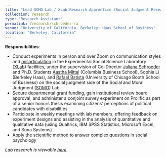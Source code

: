 ```yaml
---
title: "Lead SOMO Lab / XLab Research Apprentice (Social Judgment Research with Co-Director Juliana Schroeder) (_June 2022 - Present_)"
collection: research
type: "Research Assistant"
permalink: /research/schroeder-ra
venue: "University of California, Berkeley: Haas School of Business"
location: "Berkeley, California"
---
```


__Responsibilities__:
- Conduct experiments in person and over Zoom on communication styles and [misarticulation](https://papers.ssrn.com/sol3/papers.cfm?abstract_id=4164007) in the Experimental Social Science Laboratory ([XLab](https://xlab.berkeley.edu/)) facilities, under the supervision of Co-Director [Juliana Schroeder](https://julianaschroeder.com/) and Ph.D. Students [Aastha Mittal](https://academics.gsb.columbia.edu/management-division/people/aastha-mittal) (Columbia Business School), Sophia Li (Berkeley Haas), and [Rafael Batista](https://rafaelmbatista.com/) (University of Chicago Booth School of Business) on the social judgment side of the Social and Moral Judgment ([SOMO](https://www.somolab.org/)) Lab
- Secure departmental grant funding, gain institutional review board approval, and administer a conjoint survey experiment on Prolific as part of a senior honors thesis examining citizens’ perceptions of political candidates with disabilities
- Participate in weekly meetings with lab members, offering feedback on experiment designs and assisting in the analysis of quantitative and qualitative data (using Qualtrics, IBM SPSS Statistics, Microsoft Excel, and Sona Systems)
- Apply the scientific method to answer complex questions in social psychology

_Lab research is viewable [here](https://www.somolab.org/overview)._
